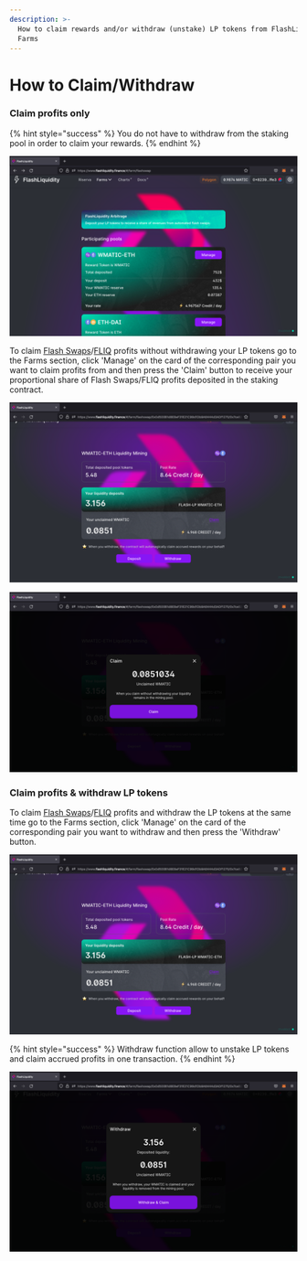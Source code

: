 ```yaml
---
description: >-
  How to claim rewards and/or withdraw (unstake) LP tokens from FlashLiquidity
  Farms
---
```


# How to Claim/Withdraw

### Claim profits only

{% hint style="success" %}
You do not have to withdraw from the staking pool in order to claim your rewards.
{% endhint %}

![Farms list](../.gitbook/assets/9.png)

To claim [Flash Swaps](../ecosystem/farms/flash-swaps-farms.md)/[FLIQ](../ecosystem/farms/fliq-farms.md) profits without withdrawing your LP tokens go to the Farms section, click 'Manage' on the card of the corresponding pair you want to claim profits from and then press the 'Claim' button to receive your proportional share of Flash Swaps/FLIQ profits deposited in the staking contract.

![Claim](../.gitbook/assets/8.png)

![Claiming rewards](../.gitbook/assets/1.png)

### Claim profits & withdraw LP tokens

To claim [Flash Swaps](../ecosystem/farms/flash-swaps-farms.md)/[FLIQ](../ecosystem/farms/fliq-farms.md) profits and withdraw the LP tokens at the same time go to the Farms section, click 'Manage' on the card of the corresponding pair you want to withdraw and then press the 'Withdraw' button.

![Withdraw](../.gitbook/assets/8.png)

{% hint style="success" %}
Withdraw function allow to unstake LP tokens and claim accrued profits in one transaction.
{% endhint %}

![Withdrawing LP tokens & claiming rewards](../.gitbook/assets/5.png)
